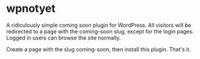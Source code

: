 # wpnotyet
A ridiculously simple coming soon plugin for WordPress. All visitors will be redirected to a page with the coming-soon slug, except for the login pages. Logged in users can browse the site normally.

Create a page with the slug coming-soon, then install this plugin. That's it.
